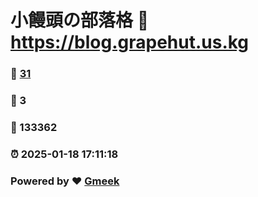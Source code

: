 # 小饅頭の部落格 :link: https://blog.grapehut.us.kg 
### :page_facing_up: [31](https://blog.grapehut.us.kg/tag.html) 
### :speech_balloon: 3 
### :hibiscus: 133362 
### :alarm_clock: 2025-01-18 17:11:18 
### Powered by :heart: [Gmeek](https://github.com/Meekdai/Gmeek)

